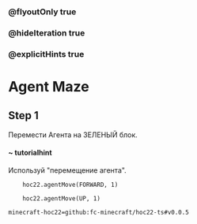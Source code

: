 ### @flyoutOnly true
### @hideIteration true
### @explicitHints true


# Agent Maze

## Step 1  
Перемести Агента на ЗЕЛЕНЫЙ блок.  

#### ~ tutorialhint 
Используй "перемещение агента".  

```ghost
    hoc22.agentMove(FORWARD, 1)
```
```template
    hoc22.agentMove(UP, 1)
```

```package
minecraft-hoc22=github:fc-minecraft/hoc22-ts#v0.0.5
```
